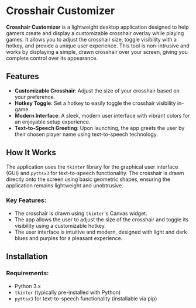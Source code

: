 # Crosshair Customizer

**Crosshair Customizer** is a lightweight desktop application designed to help gamers create and display a customizable crosshair overlay while playing games. It allows you to adjust the crosshair size, toggle visibility with a hotkey, and provide a unique user experience. This tool is non-intrusive and works by displaying a simple, drawn crosshair over your screen, giving you complete control over its appearance.

## Features
- **Customizable Crosshair**: Adjust the size of your crosshair based on your preference.
- **Hotkey Toggle**: Set a hotkey to easily toggle the crosshair visibility in-game.
- **Modern Interface**: A sleek, modern user interface with vibrant colors for an enjoyable setup experience.
- **Text-to-Speech Greeting**: Upon launching, the app greets the user by their chosen player name using text-to-speech technology.

## How It Works
The application uses the `tkinter` library for the graphical user interface (GUI) and `pyttsx3` for text-to-speech functionality. The crosshair is drawn directly onto the screen using basic geometric shapes, ensuring the application remains lightweight and unobtrusive.

### Key Features:
- The crosshair is drawn using `tkinter`'s Canvas widget.
- The app allows the user to adjust the size of the crosshair and toggle its visibility using a customizable hotkey.
- The user interface is intuitive and modern, designed with light and dark blues and purples for a pleasant experience.

## Installation

### Requirements:
- Python 3.x
- `tkinter` (typically pre-installed with Python)
- `pyttsx3` for text-to-speech functionality (installable via pip)

